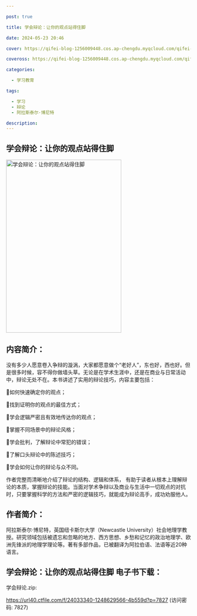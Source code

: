 ```yaml
---

post: true

title: 学会辩论：让你的观点站得住脚

date: 2024-05-23 20:46

cover: https://qifei-blog-1256009448.cos.ap-chengdu.myqcloud.com/qifei-blog/660aa1cd9f345e8d03df715e.jpg

coveross: https://qifei-blog-1256009448.cos.ap-chengdu.myqcloud.com/qifei-blog/660aa1cd9f345e8d03df715e.jpg

categories:

  - 学习教育

tags:

  - 学习
  - 辩论
  - 阿拉斯泰尔·博尼特

description:
---
```


## 学会辩论：让你的观点站得住脚
<img alt="学会辩论：让你的观点站得住脚 " class="aligncenter loading" data-was-processed="true" decoding="async" fetchpriority="high" height="471" src="https://qifei-blog-1256009448.cos.ap-chengdu.myqcloud.com/qifei-blog/660aa1cd9f345e8d03df715e.jpg" style="cursor: zoom-in;" width="314"/>

## 内容简介：

没有多少人愿意卷入争辩的漩涡，大家都愿意做个“老好人”，东也好，西也好。但是很多时候，容不得你做墙头草。无论是在学术生涯中，还是在商业与日常活动中，辩论无处不在。本书讲述了实用的辩论技巧，内容主要包括：

如何快速确定你的观点；

找到证明你的观点的最佳方式；

学会逻辑严密且有效地传达你的观点；

掌握不同场景中的辩论风格；

学会批判，了解辩论中常犯的错误；

了解口头辩论中的陈述技巧；

学会如何让你的辩论与众不同。

作者完整而清晰地介绍了辩论的结构、逻辑和体系， 有助于读者从根本上理解辩论的本质，掌握辩论的技能。当面对学术争辩以及商业与生活中一切观点的对抗时，只要掌握科学的方法和严密的逻辑技巧，就能成为辩论高手，成功劝服他人。

## 作者简介：

阿拉斯泰尔·博尼特，英国纽卡斯尔大学（Newcastle University）社会地理学教授。研究领域包括被遗忘和忽略的地方、西方思想、乡愁和记忆的政治地理学、欧洲先锋派的地理学理论等。著有多部作品，已被翻译为阿拉伯语、法语等近20种语言。

## 学会辩论：让你的观点站得住脚 电子书下载：



学会辩论.zip: 

https://url40.ctfile.com/f/24033340-1248629566-4b559d?p=7827 (访问密码: 7827)
